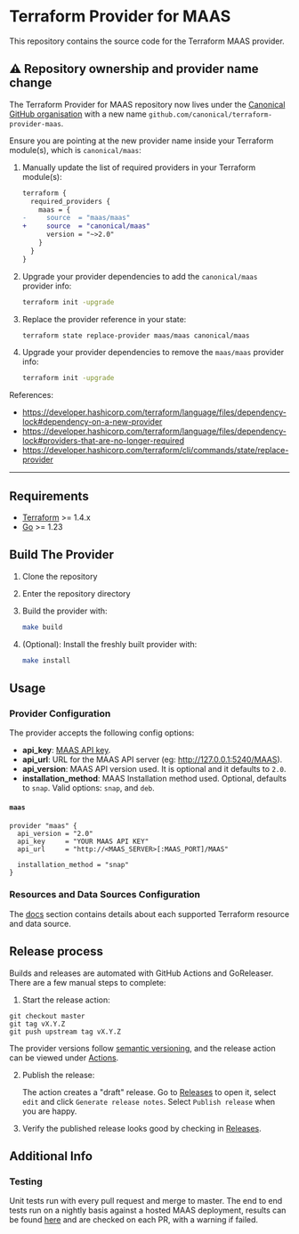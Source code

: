 # Terraform Provider for MAAS

This repository contains the source code for the Terraform MAAS provider.

## :warning: Repository ownership and provider name change

The Terraform Provider for MAAS repository now lives under the [Canonical GitHub organisation](https://github.com/canonical) with a new name `github.com/canonical/terraform-provider-maas`.

Ensure you are pointing at the new provider name inside your Terraform module(s), which is `canonical/maas`:

1. Manually update the list of required providers in your Terraform module(s):

    ```diff
    terraform {
      required_providers {
        maas = {
    -     source  = "maas/maas"
    +     source  = "canonical/maas"
          version = "~>2.0"
        }
      }
    }
    ```

1. Upgrade your provider dependencies to add the `canonical/maas` provider info:

    ```bash
    terraform init -upgrade
    ```

1. Replace the provider reference in your state:

    ```bash
    terraform state replace-provider maas/maas canonical/maas
    ```

1. Upgrade your provider dependencies to remove the `maas/maas` provider info:

    ```bash
    terraform init -upgrade
    ```

References:

- <https://developer.hashicorp.com/terraform/language/files/dependency-lock#dependency-on-a-new-provider>
- <https://developer.hashicorp.com/terraform/language/files/dependency-lock#providers-that-are-no-longer-required>
- <https://developer.hashicorp.com/terraform/cli/commands/state/replace-provider>

---

## Requirements

- [Terraform](https://www.terraform.io/downloads.html) >= 1.4.x
- [Go](https://golang.org/doc/install) >= 1.23

## Build The Provider

1. Clone the repository
1. Enter the repository directory
1. Build the provider with:

    ```sh
    make build
    ```

1. (Optional): Install the freshly built provider with:

    ```sh
    make install
    ```

## Usage

### Provider Configuration

The provider accepts the following config options:

- **api_key**: [MAAS API key](https://maas.io/docs/snap/3.0/cli/maas-cli#heading--log-in-required).
- **api_url**: URL for the MAAS API server (eg: <http://127.0.0.1:5240/MAAS>).
- **api_version**: MAAS API version used. It is optional and it defaults to `2.0`.
- **installation_method**: MAAS Installation method used. Optional, defaults to `snap`. Valid options: `snap`, and `deb`.

#### `maas`

```hcl
provider "maas" {
  api_version = "2.0"
  api_key     = "YOUR MAAS API KEY"
  api_url     = "http://<MAAS_SERVER>[:MAAS_PORT]/MAAS"

  installation_method = "snap"
}
```

### Resources and Data Sources Configuration

The [docs](/docs) section contains details about each supported Terraform resource and data source.

## Release process

Builds and releases are automated with GitHub Actions and GoReleaser. There are a few manual steps to complete:

1. Start the release action: 
   
  ```shell
  git checkout master
  git tag vX.Y.Z
  git push upstream tag vX.Y.Z
  ```

  The provider versions follow [semantic versioning](https://semver.org/), and the release action can be viewed under [Actions](https://github.com/canonical/terraform-provider-maas/actions).

2. Publish the release: 
   
   The action creates a "draft" release. Go to [Releases](https://github.com/maas/terraform-provider-maas/releases) to open it, select `edit` and click `Generate release notes`. Select `Publish release` when you are happy. 

3. Verify the published release looks good by checking in [Releases](https://github.com/maas/terraform-provider-maas/releases).

## Additional Info

### Testing

Unit tests run with every pull request and merge to master. The end to end tests run on a nightly basis against a hosted MAAS deployment, results can be found [here](https://raw.githubusercontent.com/canonical/maas-terraform-e2e-tests/main/results.json?token=GHSAT0AAAAAAB3FX6R5C67Q4LH7ADOO5O3IY4ODCNA) and are checked on each PR, with a warning if failed.
